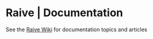 # Raive | Documentation

See the [Raive Wiki](https://github.com/Raive/documentation/wiki) for documentation topics and articles
